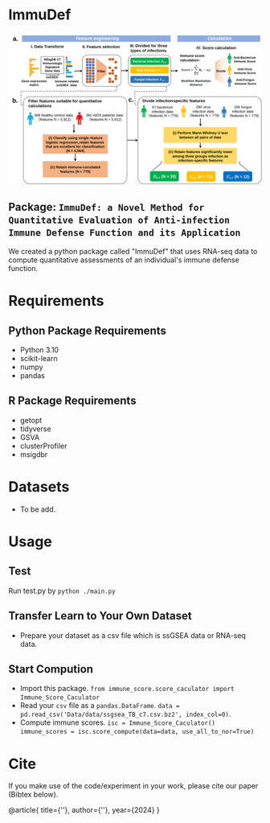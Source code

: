 # ImmuDef

![Workflow](./process.svg)

## Package: `ImmuDef: a Novel Method for Quantitative Evaluation of Anti-infection Immune Defense Function and its Application`

We created a python package called "ImmuDef" that uses RNA-seq data to compute quantitative assessments of an individual's immune defense function.

# Requirements
## Python Package Requirements
- Python 3.10
- scikit-learn
- numpy
- pandas
## R Package Requirements
- getopt
- tidyverse
- GSVA
- clusterProfiler
- msigdbr
# Datasets
- To be add.

# Usage

## Test

Run test.py by `python ./main.py `

## Transfer Learn to Your Own Dataset

- Prepare your dataset as a csv file which is ssGSEA data or RNA-seq data.

## Start Compution
- Import this package.
  `from immune_score.score_caculator import Immune_Score_Caculator`
- Read your `csv` file as a `pandas.DataFrame`.
  `data = pd.read_csv('Data/data/ssgsea_TB_c7.csv.bz2', index_col=0)`.
- Compute immune scores.
  `isc = Immune_Score_Caculator()`
  `immune_scores = isc.score_compute(data=data, use_all_to_nor=True)`

# Cite

If you make use of the code/experiment in your work, please cite our paper (Bibtex below).

@article{
title={''},
author={''},
year={2024}
}
